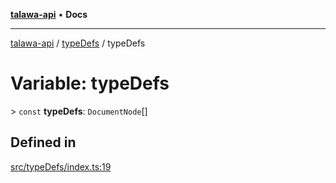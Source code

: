 [**talawa-api**](../../README.md) • **Docs**

***

[talawa-api](../../modules.md) / [typeDefs](../README.md) / typeDefs

# Variable: typeDefs

\> `const` **typeDefs**: `DocumentNode`[]

## Defined in

[src/typeDefs/index.ts:19](https://github.com/PalisadoesFoundation/talawa-api/blob/f9e8275b1ddff2d3edcec79ee3b37c07998f6cc3/src/typeDefs/index.ts#L19)
